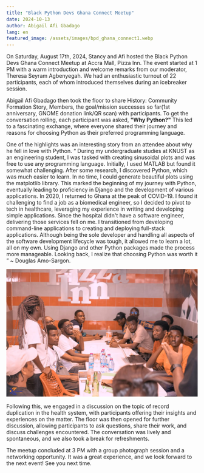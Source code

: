 ```yaml
---
title: "Black Python Devs Ghana Connect Meetup"
date: 2024-10-13
author: Abigail Afi Gbadago
lang: en
featured_image: /assets/images/bpd_ghana_connect1.webp
---
```


On Saturday, August 17th, 2024, Stancy and Afi hosted the Black Python Devs Ghana Connect Meetup at Accra Mall, Pizza Inn. The event started at 1 PM with a warm introduction and welcome remarks from our moderator, Theresa Seyram Agbenyegah. We had an enthusiastic turnout of 22 participants, each of whom introduced themselves during an icebreaker session.

Abigail Afi Gbadago then took the floor to share History: Community Formation Story, Members, the goal/mission successes so far(1st anniversary, GNOME donation link/QR scan) with participants. To get the conversation rolling, each participant was asked, **"Why Python?"** This led to a fascinating exchange, where everyone shared their journey and reasons for choosing Python as their preferred programming language.

One of the highlights was an interesting story from an attendee about why he fell in love with Python. “ During my undergraduate studies at KNUST as an engineering student, I was tasked with creating sinusoidal plots and was free to use any programming language. Initially, I used MATLAB but found it somewhat challenging. After some research, I discovered Python, which was much easier to learn. In no time, I could generate beautiful plots using the matplotlib library. This marked the beginning of my journey with Python, eventually leading to proficiency in Django and the development of various applications. In 2020, I returned to Ghana at the peak of COVID-19. I found it challenging to find a job as a biomedical engineer, so I decided to pivot to tech in healthcare, leveraging my experience in writing and developing simple applications. Since the hospital didn't have a software engineer, delivering those services fell on me. I transitioned from developing command-line applications to creating and deploying full-stack applications. Although being the sole developer and handling all aspects of the software development lifecycle was tough, it allowed me to learn a lot, all on my own. Using Django and other Python packages made the process more manageable. Looking back, I realize that choosing Python was worth it ” ~ Douglas Amo-Sargon.

![Black Python Devs Ghana Connect Meetup](/assets/images/bpd_ghana_connect2.webp)

Following this, we engaged in a discussion on the topic of record duplication in the health system, with participants offering their insights and experiences on the matter. The floor was then opened for further discussion, allowing participants to ask questions, share their work, and discuss challenges encountered. The conversation was lively and spontaneous, and we also took a break for refreshments.

The meetup concluded at 3 PM with a group photograph session and a networking opportunity. It was a great experience, and we look forward to the next event!
See you next time.
